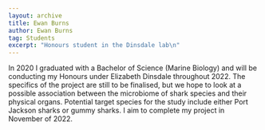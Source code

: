 ```yaml
---
layout: archive
title: Ewan Burns
author: Ewan Burns
tag: Students
excerpt: "Honours student in the Dinsdale lab\n"
---
```


In 2020 I graduated with a Bachelor of Science (Marine Biology) and will be conducting my Honours under Elizabeth 
Dinsdale throughout 2022. 
The specifics of the project are still to be finalised, but we hope to look at a possible association between the 
microbiome of shark species and their physical organs. 
Potential target species for the study include either Port Jackson sharks or gummy sharks. 
I aim to complete my project in November of 2022.
